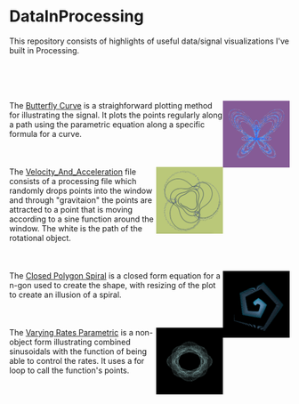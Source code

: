 
# DataInProcessing

This repository consists of highlights of useful data/signal visualizations I've built in Processing.


<br><br><br><br>
<img align="right" width="120" height="120" src="https://raw.githubusercontent.com/jbrdge/DataInProcessing/master/Butterfly_Curve/Screen%20Shot%202018-12-28%20at%205.25.53%20PM.png">
The <a href="https://github.com/jbrdge/DataInProcessing/blob/master/Butterfly_Curve/Butterfly_Curve.pde">Butterfly Curve</a> is a straighforward plotting method for illustrating the signal. It plots the points regularly along a path using the parametric equation along a specific formula for a curve.
<br><br><br><br>
<img align="right" width="120" height="120" src="https://github.com/jbrdge/DataInProcessing/blob/master/Velocity_And_Acceleration/Screen%20Shot%202018-12-28%20at%204.43.17%20PM.png">
The <a href="https://github.com/jbrdge/DataInProcessing/tree/master/Velocity_And_Acceleration">Velocity_And_Acceleration</a> file consists of a processing file which randomly drops points into the window and through "gravitaion" the points are attracted to a point that is moving according to a sine function around the window. The white is the path of the rotational object.
<br><br><br><br>
<img align="right" width="120" height="120" src="https://raw.githubusercontent.com/jbrdge/DataInProcessing/master/Closed_Polygon_Spiral/Screen%20Shot%202018-12-28%20at%205.32.48%20PM.png">
The <a href="">Closed Polygon Spiral</a> is a closed form equation for a n-gon used to create the shape, with resizing of the plot to create an illusion of a spiral. 
<br><br><br><br>
<img align="right" width="120" height="120" src="https://raw.githubusercontent.com/jbrdge/DataInProcessing/master/Varying_Rates_Parametric/Screen%20Shot%202018-12-28%20at%209.52.04%20PM.png">
The <a href="">Varying Rates Parametric</a> is a non-object form illustrating combined sinusoidals with the function of being able to control the rates. It uses a for loop to call the function's points.

